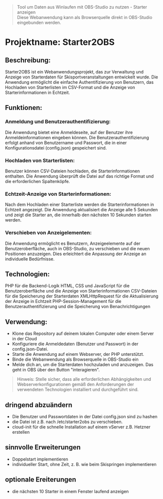 >Tool um Daten aus Winlaufen mit OBS-Studio zu nutzen - Starter anzeigen  
>Diese Webanwendung kann als Browserquelle direkt in OBS-Studio eingebunden werden.

# Projektname: Starter2OBS

## Beschreibung:
Starter2OBS ist ein Webanwendungsprojekt, das zur Verwaltung und Anzeige von Starterdaten für Skisportveranstaltungen entwickelt wurde. Die Anwendung ermöglicht die einfache Authentifizierung von Benutzern, das Hochladen von Starterlisten im CSV-Format und die Anzeige von Starterinformationen in Echtzeit.

## Funktionen:

### Anmeldung und Benutzerauthentifizierung:
Die Anwendung bietet eine Anmeldeseite, auf der Benutzer ihre Anmeldeinformationen eingeben können. Die Benutzerauthentifizierung erfolgt anhand von Benutzername und Passwort, die in einer Konfigurationsdatei (config.json) gespeichert sind.

### Hochladen von Starterlisten:
Benutzer können CSV-Dateien hochladen, die Starterinformationen enthalten. Die Anwendung überprüft die Datei auf das richtige Format und die erforderlichen Spaltenköpfe.

### Echtzeit-Anzeige von Starterinformationen:
Nach dem Hochladen einer Starterliste werden die Starterinformationen in Echtzeit angezeigt. Die Anwendung aktualisiert die Anzeige alle 5 Sekunden und zeigt die Starter an, die innerhalb den nächsten 10 Sekunden starten werden.

### Verschieben von Anzeigelementen:
Die Anwendung ermöglicht es Benutzern, Anzeigeelemente auf der Benutzeroberfläche, auch in OBS-Studio, zu verschieben und die neuen Positionen anzuzeigen. Dies erleichtert die Anpassung der Anzeige an individuelle Bedürfnisse.

## Technologien:

PHP für die Backend-Logik
HTML, CSS und JavaScript für die Benutzeroberfläche und die Anzeige von Starterinformationen
CSV-Dateien für die Speicherung der Starterdaten
XMLHttpRequest für die Aktualisierung der Anzeige in Echtzeit
PHP-Session-Management für die Benutzerauthentifizierung und die Speicherung von Benachrichtigungen

## Verwendung:
- Klone das Repository auf deinem lokalen Computer oder einem Server in der Cloud
- Konfiguriere die Anmeldedaten (Benutzer und Passwort) in der config.json-Datei.
- Starte die Anwendung auf einem Webserver, der PHP unterstützt.
- Binde die Webanwendung als Browserquelle in OBS-Studio ein
- Melde dich an, um die Starterdaten hochzuladen und anzuzeigen. Das geht in OBS über den Button "interagieren".

>Hinweis: Stelle sicher, dass alle erforderlichen Abhängigkeiten und Webserverkonfigurationen gemäß den Anforderungen der verwendeten Technologien installiert und durchgeführt sind.

## dringend abzuändern
- Die Benutzer und Passwortdaten in der Datei config.json sind zu hashen
- die Datei ist z.B. nach /etc/starter2obs zu verschieben.
- cloud-init für die schnelle Installation auf einem vServer z.B. Hetzner erstellen

## sinnvolle Erweiterungen
- Doppelstart implementieren
- individueller Start, ohne Zeit, z. B. wie beim Skispringen implementieren

## optionale Ereiterungen
- die nächsten 10 Starter in einem Fenster laufend anzeigen





